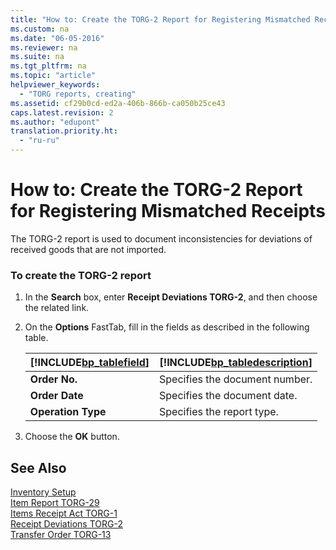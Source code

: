 ```yaml
---
title: "How to: Create the TORG-2 Report for Registering Mismatched Receipts"
ms.custom: na
ms.date: "06-05-2016"
ms.reviewer: na
ms.suite: na
ms.tgt_pltfrm: na
ms.topic: "article"
helpviewer_keywords: 
  - "TORG reports, creating"
ms.assetid: cf29b0cd-ed2a-406b-866b-ca050b25ce43
caps.latest.revision: 2
ms.author: "edupont"
translation.priority.ht: 
  - "ru-ru"
---
```

# How to: Create the TORG-2 Report for Registering Mismatched Receipts
The TORG\-2 report is used to document inconsistencies for deviations of received goods that are not imported.  
  
### To create the TORG\-2 report  
  
1.  In the **Search** box, enter **Receipt Deviations TORG\-2**, and then choose the related link.  
  
2.  On the **Options** FastTab, fill in the fields as described in the following table.  
  
    |[!INCLUDE[bp_tablefield](../../ApplicationDesign/includes/bp_tablefield_md.md)]|[!INCLUDE[bp_tabledescription](../../ApplicationDesign/includes/bp_tabledescription_md.md)]|  
    |---------------------------------|---------------------------------------|  
    |**Order No.**|Specifies the document number.|  
    |**Order Date**|Specifies the document date.|  
    |**Operation Type**|Specifies the report type.|  
  
3.  Choose the **OK** button.  
  
## See Also  
 [Inventory Setup](../../LocalFunctionalityForMicrosoftDynamicsNav2016/Russia/inventory-setup.md)   
 [Item Report TORG\-29](../../LocalFunctionalityForMicrosoftDynamicsNav2016/Russia/-$-r_14919-item-report-torg-29-$-.md)   
 [Items Receipt Act TORG\-1](../../LocalFunctionalityForMicrosoftDynamicsNav2016/Russia/-$-b_14918-items-receipt-act-torg-1-$-.md)   
 [Receipt Deviations TORG\-2](../../LocalFunctionalityForMicrosoftDynamicsNav2016/Russia/-$-b_14925-receipt-deviations-torg-2-$-.md)   
 [Transfer Order TORG\-13](../../LocalFunctionalityForMicrosoftDynamicsNav2016/Russia/-$-r_14976-transfer-order-torg-13-$-.md)